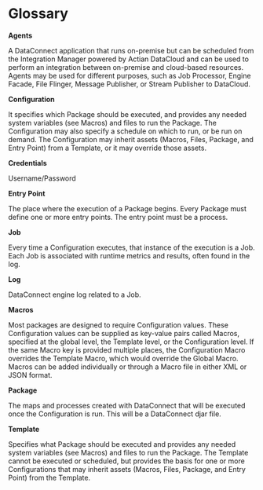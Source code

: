 # Glossary

**Agents**

A DataConnect application that runs on-premise but can be scheduled from
the Integration Manager powered by Actian DataCloud and can be used to
perform an integration between on-premise and cloud-based resources.
Agents may be used for different purposes, such as Job Processor, Engine
Facade, File Flinger, Message Publisher, or Stream Publisher to
DataCloud.

**Configuration**

It specifies which Package should be executed, and provides any needed
system variables (see Macros) and files to run the Package. The
Configuration may also specify a schedule on which to run, or be run on
demand. The Configuration may inherit assets (Macros, Files, Package,
and Entry Point) from a Template, or it may override those assets.

**Credentials**

Username/Password

**Entry Point**

The place where the execution of a Package begins. Every Package must
define one or more entry points. The entry point must be a process.

**Job**

Every time a Configuration executes, that instance of the execution is a
Job. Each Job is associated with runtime metrics and results, often
found in the log.

**Log**

DataConnect engine log related to a Job.

**Macros**

Most packages are designed to require Configuration values. These
Configuration values can be supplied as key-value pairs called Macros,
specified at the global level, the Template level, or the Configuration
level. If the same Macro key is provided multiple places, the
Configuration Macro overrides the Template Macro, which would override
the Global Macro. Macros can be added individually or through a Macro
file in either XML or JSON format.

**Package**

The maps and processes created with DataConnect that will be executed
once the Configuration is run. This will be a DataConnect djar file.

**Template**

Specifies what Package should be executed and provides any needed system
variables (see Macros) and files to run the Package. The Template cannot
be executed or scheduled, but provides the basis for one or more
Configurations that may inherit assets (Macros, Files, Package, and
Entry Point) from the Template.
